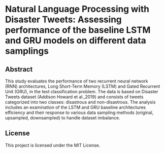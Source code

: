 # Natural Language Processing with Disaster Tweets:  Assessing performance of the baseline LSTM and GRU models on different data samplings

## Abstract
This study evaluates the performance of two recurrent neural network (RNN) architectures, Long Short-Term Memory (LSTM) and Gated Recurrent Unit (GRU), in the text classification problem. The data is based on Disaster Tweets dataset (Addison Howard et al.,2019) and consists of tweets categorized into two classes: disastrous and non-disastrous. The analysis includes an examination of the LSTM and GRU baseline architectures efficiency and their response to various data sampling methods (original, upsampled, downsampled) to handle dataset imbalance.

## License
This project is licensed under the MIT License.
